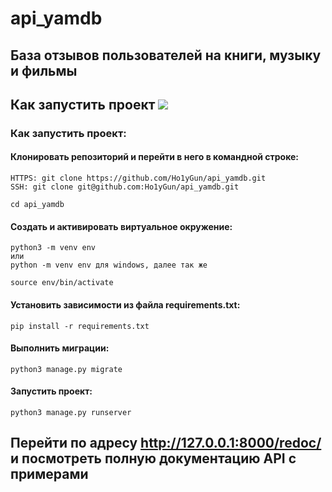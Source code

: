 # api_yamdb
## База отзывов пользователей на книги, музыку и фильмы
## Как запустить проект <img src = "https://img.shields.io/badge/Python-FFD43B?style=for-the-badge&logo=python&logoColor=blue" /> 

### Как запустить проект:

#### Клонировать репозиторий и перейти в него в командной строке:

```
HTTPS: git clone https://github.com/Ho1yGun/api_yamdb.git
SSH: git clone git@github.com:Ho1yGun/api_yamdb.git
```

```
cd api_yamdb
```

#### Cоздать и активировать виртуальное окружение:

```
python3 -m venv env
или 
python -m venv env для windows, далее так же
```

```
source env/bin/activate
```

#### Установить зависимости из файла requirements.txt:

```
pip install -r requirements.txt
```

#### Выполнить миграции:

```
python3 manage.py migrate
```

#### Запустить проект:

```
python3 manage.py runserver
```
## Перейти по адресу http://127.0.0.1:8000/redoc/ и посмотреть полную документацию API с примерами
